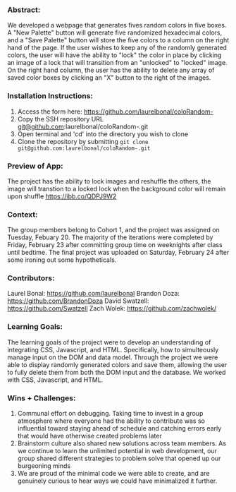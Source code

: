 ### Abstract:
[//]: <> (Briefly describe what you built and its features. What problem is the app solving? How does this application solve that problem?)
We developed a webpage that generates fives random colors in five boxes. A "New Palette" button will generate five randomized hexadecimal colors, and a "Save Palette" button will store the five colors to a column on the right hand of the page. If the user wishes to keep any of the randomly generated colors, the user will have the ability to "lock" the color in place by clicking an image of a lock that will transition from an "unlocked" to "locked" image. On the right hand column, the user has the ability to delete any array of saved color boxes by clicking an "X" button to the right of the images. 

### Installation Instructions:
[//]: <> (What steps does a person have to take to get your app cloned down and running?)
1) Access the form here: https://github.com/laurelbonal/coloRandom-
2) Copy the SSH repository URL git@github.com:laurelbonal/coloRandom-.git
3) Open terminal and 'cd' into the directory you wish to clone 
4) Clone the repository by submitting `git clone git@github.com:laurelbonal/coloRandom-.git`

### Preview of App:
[//]: <> (Provide ONE gif or screenshot of your application - choose the "coolest" piece of functionality to show off.)
The project has the ability to lock images and reshuffle the others, the image will transtion to a locked lock when the background color will remain upon shuffle https://ibb.co/QDPJ9W2

### Context:
[//]: <> (Give some context for the project here. How long did you have to work on it? How far into the Turing program are you?)
The group members belong to Cohort 1, and the project was assigned on Tuesday, Febuary 20. The majority of the iterations were completed by Friday, February 23 after committing group time on weeknights after class until bedtime. The final project was uploaded on Saturday, February 24 after some ironing out some hypotheticals. 

### Contributors:
[//]: <> (Who worked on this application? Link to their GitHubs.)
Laurel Bonal: https://github.com/laurelbonal
Brandon Doza: https://github.com/BrandonDoza
David Swatzell: https://github.com/Swatzell
Zach Wolek: https://github.com/zachwolek/

### Learning Goals:
[//]: <> (What were the learning goals of this project? What tech did you work with?)
The learning goals of the project were to develop an understanding of integrating CSS, Javascript, and HTML. Specifically, how to simulteously manage input on the DOM and data model. Through the project we were able to display randomly generated colors and save them, allowing the user to fully delete them from both the DOM input and the database. We worked with CSS, Javascript, and HTML. 

### Wins + Challenges:
[//]: <> (What are 2-3 wins you have from this project? What were some challenges you faced - and how did you get over them?)
 1) Communal effort on debugging. Taking time to invest in a group atmosphere where everyone had the ability to contribute was so influential toward staying ahead of schedule and catching errors early that would have otherwise created problems later 
 2) Brainstorm culture also shared new solutions across team members. As we continue to learn the unlimited potential in web development, our group shared different strategies to problem solve that opened up our burgeoning minds
 3) We are proud of the minimal code we were able to create, and are genuinely curious to hear ways we could have minimalized it further. 